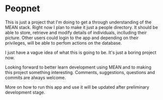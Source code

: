 # Peopnet
This is just a project that I'm doing to get a through understanding of the MEAN stack.
Right now I plan to make it just a people directory. It should be able to store, retrieve and modify
details of individuals, inclluding their picture. Other users could login to the app and depending
on their privileges, will be able to perfom actions on the database.

I just have a vague idea of what this is going to be. It's just a boring project now.

Looking forward to better learn development using MEAN and to making this project something interesting.
Comments, suggestions, questions and commits are always welcome.

More on how to run this app and use it will be updated after preliminary development stage.